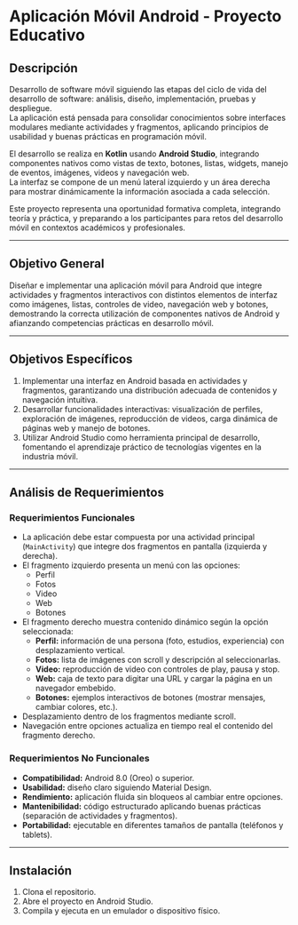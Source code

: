 # Aplicación Móvil Android - Proyecto Educativo

## Descripción

Desarrollo de software móvil siguiendo las etapas del ciclo de vida del desarrollo de software: análisis, diseño, implementación, pruebas y despliegue.  
La aplicación está pensada para consolidar conocimientos sobre interfaces modulares mediante actividades y fragmentos, aplicando principios de usabilidad y buenas prácticas en programación móvil.

El desarrollo se realiza en **Kotlin** usando **Android Studio**, integrando componentes nativos como vistas de texto, botones, listas, widgets, manejo de eventos, imágenes, videos y navegación web.  
La interfaz se compone de un menú lateral izquierdo y un área derecha para mostrar dinámicamente la información asociada a cada selección.

Este proyecto representa una oportunidad formativa completa, integrando teoría y práctica, y preparando a los participantes para retos del desarrollo móvil en contextos académicos y profesionales.

---

## Objetivo General

Diseñar e implementar una aplicación móvil para Android que integre actividades y fragmentos interactivos con distintos elementos de interfaz como imágenes, listas, controles de video, navegación web y botones, demostrando la correcta utilización de componentes nativos de Android y afianzando competencias prácticas en desarrollo móvil.

---

## Objetivos Específicos

1. Implementar una interfaz en Android basada en actividades y fragmentos, garantizando una distribución adecuada de contenidos y navegación intuitiva.
2. Desarrollar funcionalidades interactivas: visualización de perfiles, exploración de imágenes, reproducción de videos, carga dinámica de páginas web y manejo de botones.
3. Utilizar Android Studio como herramienta principal de desarrollo, fomentando el aprendizaje práctico de tecnologías vigentes en la industria móvil.

---

## Análisis de Requerimientos

### Requerimientos Funcionales

- La aplicación debe estar compuesta por una actividad principal (`MainActivity`) que integre dos fragmentos en pantalla (izquierda y derecha).
- El fragmento izquierdo presenta un menú con las opciones:
  - Perfil
  - Fotos
  - Video
  - Web
  - Botones
- El fragmento derecho muestra contenido dinámico según la opción seleccionada:
  - **Perfil:** información de una persona (foto, estudios, experiencia) con desplazamiento vertical.
  - **Fotos:** lista de imágenes con scroll y descripción al seleccionarlas.
  - **Video:** reproducción de video con controles de play, pausa y stop.
  - **Web:** caja de texto para digitar una URL y cargar la página en un navegador embebido.
  - **Botones:** ejemplos interactivos de botones (mostrar mensajes, cambiar colores, etc.).
- Desplazamiento dentro de los fragmentos mediante scroll.
- Navegación entre opciones actualiza en tiempo real el contenido del fragmento derecho.

### Requerimientos No Funcionales

- **Compatibilidad:** Android 8.0 (Oreo) o superior.
- **Usabilidad:** diseño claro siguiendo Material Design.
- **Rendimiento:** aplicación fluida sin bloqueos al cambiar entre opciones.
- **Mantenibilidad:** código estructurado aplicando buenas prácticas (separación de actividades y fragmentos).
- **Portabilidad:** ejecutable en diferentes tamaños de pantalla (teléfonos y tablets).

---

## Instalación

1. Clona el repositorio.
2. Abre el proyecto en Android Studio.
3. Compila y ejecuta en un emulador o dispositivo físico.
